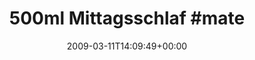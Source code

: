 ---
retweeted: false
source: <a href="http://twitter.com" rel="nofollow">Twitter Web Client</a>
entities:
  hashtags:
  - text: mate
    indices:
    - '20'
    - '25'
  symbols: []
  user_mentions: []
  urls: []
display_text_range:
- '0'
- '25'
favorite_count: '0'
id_str: '1310679811'
truncated: false
retweet_count: '0'
id: '1310679811'
created_at: Wed Mar 11 14:09:49 +0000 2009
favorited: false
full_text: '500ml Mittagsschlaf #mate'
lang: de
tags:
- mate
- pesos:twitter
date: '2009-03-11T14:09:49+00:00'
src: https://twitter.com/bascht/status/1310679811
original_url: https://twitter.com/bascht/status/1310679811
type: twitter_tweet
text: '500ml Mittagsschlaf #mate'
title: '500ml Mittagsschlaf #mate'

---
